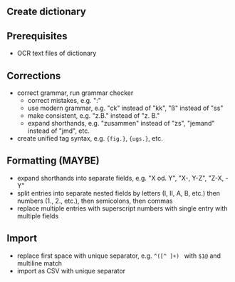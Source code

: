 ## Create dictionary



## Prerequisites

- OCR text files of dictionary



## Corrections

- correct grammar, run grammar checker
  - correct mistakes, e.g. ":"
  - use modern grammar, e.g. "ck" instead of "kk", "ß" instead of "ss"
  - make consistent, e.g. "z.B." instead of "z. B."
  - expand shorthands, e.g. "zusammen" instead of "zs", "jemand" instead of "jmd", etc.
- create unified tag syntax, e.g. `{fig.}`, `{ugs.}`, etc.



## Formatting (MAYBE)

- expand shorthands into separate fields, e.g. "X od. Y", "X-, Y-Z", "Z-X, -Y"
- split entries into separate nested fields by letters (I, II, A, B, etc.) then numbers (1., 2., etc.), then semicolons, then commas
- replace multiple entries with superscript numbers with single entry with multiple fields



## Import

- replace first space with unique separator, e.g. `^([^ ]+) ` with `$1@` and multiline match
- import as CSV with unique separator